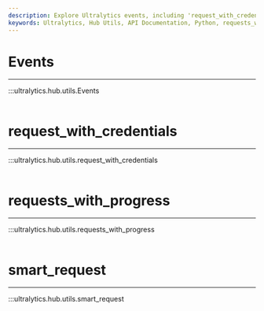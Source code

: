 ```yaml
---
description: Explore Ultralytics events, including 'request_with_credentials' and 'smart_request', to improve your project's performance and efficiency.
keywords: Ultralytics, Hub Utils, API Documentation, Python, requests_with_progress, Events, classes, usage, examples
---
```


# Events
---
:::ultralytics.hub.utils.Events
<br><br>

# request_with_credentials
---
:::ultralytics.hub.utils.request_with_credentials
<br><br>

# requests_with_progress
---
:::ultralytics.hub.utils.requests_with_progress
<br><br>

# smart_request
---
:::ultralytics.hub.utils.smart_request
<br><br>